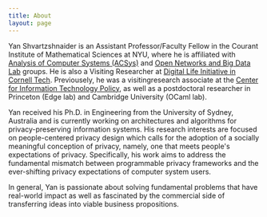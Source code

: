 ```yaml
---
title: About
layout: page
---
```


<p style="text-align: center;">

Yan Shvartzshnaider is an Assistant Professor/Faculty Fellow in the Courant Institute of Mathematical Sciences at NYU, where he is affiliated with [Analysis of Computer Systems (ACSys)](https://cs.nyu.edu/acsys/)  and [Open Networks and Big Data Lab](http://nyunetworks.com) groups. He is also a Visiting Researcher at [Digital Life Initiative in Cornell Tech](https://www.dli.tech.cornell.edu). Previousely, he was a visitingresearch associate at the [Center for Information Technology Policy](https://citp.princeton.edu/citp-people/yan-shvartzshnaider/), as well as a  postdoctoral researcher in Princeton (Edge lab) and Cambridge University (OCaml lab). 

Yan received his Ph.D. in Engineering from the University of Sydney, Australia and is currently working on architectures and algorithms for privacy-preserving information systems. His research interests are focused on people-centered privacy design which calls for the adoption of a socially meaningful conception of privacy, namely, one that meets people's  expectations of privacy. Specifically, his work aims to address the fundamental mismatch between programmable privacy frameworks and the ever-shifting privacy expectations of computer system users.


In general, Yan is passionate about solving fundamental problems that have real-world impact as well as fascinated by the commercial side of transferring ideas into viable business propositions.

</p>



